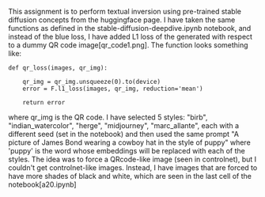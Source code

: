 This assignment is to perform textual inversion using pre-trained stable diffusion concepts from the huggingface page. I have taken the same functions as defined in the stable-diffusion-deepdive.ipynb notebook, and instead of the blue loss, I have added L1 loss of the generated with respect to a dummy QR code image[qr_code1.png]. The function looks something like:

```
def qr_loss(images, qr_img):

    qr_img = qr_img.unsqueeze(0).to(device)
    error = F.l1_loss(images, qr_img, reduction='mean')
    
    return error
```

where qr_img is the QR code. I have selected 5 styles: "birb", "indian_watercolor", "herge", "midjourney", "marc_allante", each with a different seed (set in the notebook) and then used the same prompt "A picture of James Bond wearing a cowboy hat in the style of puppy" where 'puppy' is the word whose embeddings will be replaced with each of the styles. The idea was to force a QRcode-like image (seen in controlnet), but I couldn't get controlnet-like images. Instead, I have images that are forced to have more shades of black and white, which are seen in the last cell of the notebook[a20.ipynb]